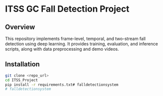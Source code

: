 # ITSS GC Fall Detection Project

## Overview
This repository implements frame-level, temporal, and two-stream fall detection using deep learning. It provides training, evaluation, and inference scripts, along with data preprocessing and demo videos.

## Installation
```bash
git clone <repo_url>
cd ITSS_Project
pip install -r requirements.txt# falldetectionsystem
# falldetectionsystem
